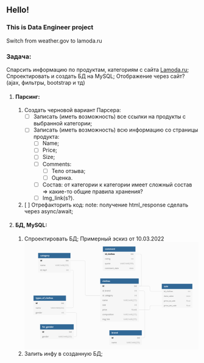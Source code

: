 ## Hello!
### This is Data Engineer project

Switch from weather.gov to lamoda.ru

### Задача:
Спарсить информацию по продуктам, категориям с сайта [Lamoda.ru](Lamoda.ru);
Спроектировать и создать БД на MySQL;
Отображение через сайт? (ajax, фильтры, bootstrap и тд)

1. #### Парсинг:
    1. Создать черновой вариант Парсера:
        * [ ] Записать (иметь возможность) все ссылки на продукты с выбранной категории;
        * [ ] Записать (иметь возможность) всю информацию со страницы продукта:
            * [ ] Name;
            * [ ] Price;
            * [ ] Size;
            * [ ] Comments:
                * [ ] Тело отзыва;
                * [ ] Оценка.
            * [ ] Состав:
                от категории к категории имеет сложный состав => какие-то общие правила хранения?
            * [ ] Img_link(s?).
    2. [ ] Отрефакторить код:
        note: получение html_response сделать через async/await;
2. #### БД, MySQL:
    1. Спроектировать БД;
        Примерный эскиз  от 10.03.2022
        ![DB_10.03.2022](/utils/DB_10.03.2022.png)
    2. Залить инфу в созданную БД;

